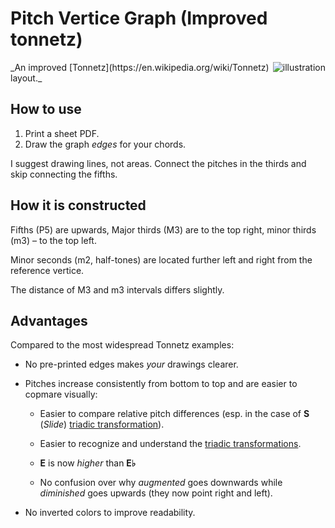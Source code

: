 # Pitch Vertice Graph (Improved tonnetz)

<img src="https://raw.githubusercontent.com/emilis/pitch-node-graph/illustration.png" align="right" title="illustration">
_An improved [Tonnetz](https://en.wikipedia.org/wiki/Tonnetz) layout._

##  How to use

1.  Print a sheet PDF.
2.  Draw the graph _edges_ for your chords.

I suggest drawing lines, not areas. Connect the pitches in the thirds and skip connecting the fifths.

##  How it is constructed

Fifths (P5) are upwards, Major thirds (M3) are to the top right, minor thirds (m3) – to the top left.

Minor seconds (m2, half-tones) are located further left and right from the reference vertice.

The distance of M3 and m3 intervals differs slightly.

##  Advantages

Compared to the most widespread Tonnetz examples:

- No pre-printed edges makes _your_ drawings clearer.

- Pitches increase consistently from bottom to top and are easier to copmare visually:

    - Easier to compare relative pitch differences (esp. in the case of **S** (_Slide_) [triadic transformation](https://en.wikipedia.org/wiki/Neo-Riemannian_theory#Triadic_transformations_and_voice_leading)).

    - Easier to recognize and understand the [triadic transformations](https://en.wikipedia.org/wiki/Neo-Riemannian_theory#Triadic_transformations_and_voice_leading).

    - **E** is now _higher_ than **E♭**

    - No confusion over why _augmented_ goes downwards while _diminished_ goes upwards (they now point right and left).

- No inverted colors to improve readability.
